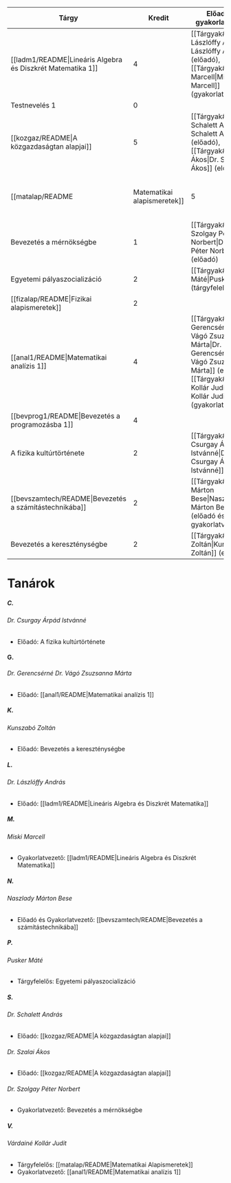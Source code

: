 |Tárgy|Kredit|Előadók és gyakorlatvezetők|Felvehető|
|---|---|---|---|
|[[ladm1/README\|Lineáris Algebra és Diszkrét Matematika 1]]|4|[[Tárgyak#Dr. Lászlóffy András\|Dr. Lászlóffy András]] (előadó),<br /> [[Tárgyak#Miski Marcell\|Miski Marcell]] (gyakorlatvezető)|1. félév|
|Testnevelés 1|0||1. félév|
|[[kozgaz/README\|A közgazdaságtan alapjai]]|5|[[Tárgyak#Dr. Schalett András\|Dr. Schalett András]] (előadó),<br />[[Tárgyak#Dr. Szalai Ákos\|Dr. Szalai Ákos]] (előadó)|1. félév|
|[[matalap/README|Matematikai alapismeretek]]|5|[[Tárgyak#Várdainé Kollár Judit\|Várdainé Kollár Judit]] (tárgyfelelős)|1. félév|
|Bevezetés a mérnökségbe|1|[[Tárgyak#Dr. Szolgay Péter Norbert\|Dr. Szolgay Péter Norbert]] (előadó)|1. félév|
|Egyetemi pályaszocializáció|2|[[Tárgyak#Pusker Máté\|Pusker Máté]] (tárgyfelelős)|1. félév|
|[[fizalap/README\|Fizikai alapismeretek]]|2||1. félév|
|[[anal1/README\|Matematikai analízis 1]]|4|[[Tárgyak#Dr. Gerencsérné Dr. Vágó Zsuzsanna Márta\|Dr. Gerencsérné Dr. Vágó Zsuzsanna Márta]] (előadó),<br />[[Tárgyak#Várdainé Kollár Judit\|Várdainé Kollár Judit]] (gyakorlatvezető)|1. félév|
|[[bevprog1/README\|Bevezetés a programozásba 1]]|4||1. félév|
|A fizika kultúrtörténete|2|[[Tárgyak#Dr. Csurgay Árpád Istvánné\|Dr. Csurgay Árpád Istvánné]] (előadó)|1. félév|
|[[bevszamtech/README\|Bevezetés a számítástechnikába]]|2|[[Tárgyak#Naszlady Márton Bese\|Naszlady Márton Bese]] (előadó és gyakorlatvezető)|1. félév|
|Bevezetés a kereszténységbe|2|[[Tárgyak#Kunszabó Zoltán\|Kunszabó Zoltán]] (előadó)|1. félév|
# Tanárok
##### C.
###### Dr. Csurgay Árpád Istvánné
- Előadó: A fizika kultúrtörténete
#### G.
###### Dr. Gerencsérné Dr. Vágó Zsuzsanna Márta
- Előadó: [[anal1/README|Matematikai analízis 1]]
##### K.
###### Kunszabó Zoltán
- Előadó: Bevezetés a kereszténységbe
##### L.
###### Dr. Lászlóffy András
- Előadó: [[ladm1/README|Lineáris Algebra és Diszkrét Matematika]]
##### M.
###### Miski Marcell
- Gyakorlatvezető: [[ladm1/README|Lineáris Algebra és Diszkrét Matematika]]
##### N.
###### Naszlady Márton Bese
- Előadó és Gyakorlatvezető: [[bevszamtech/README|Bevezetés a számítástechnikába]]
##### P.
###### Pusker Máté
- Tárgyfelelős: Egyetemi pályaszocializáció
##### S.
###### Dr. Schalett András
- Előadó: [[kozgaz/README|A közgazdaságtan alapjai]]
###### Dr. Szalai Ákos
- Előadó: [[kozgaz/README|A közgazdaságtan alapjai]]
###### Dr. Szolgay Péter Norbert
- Gyakorlatvezető: Bevezetés a mérnökségbe
##### V.
###### Várdainé Kollár Judit
- Tárgyfelelős: [[matalap/README|Matematikai Alapismeretek]]
- Gyakorlatvezető: [[anal1/README|Matematikai analízis 1]]
